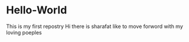 # Hello-World
This is my first repostry 
Hi there is sharafat  like to move forword with my loving poeples 
